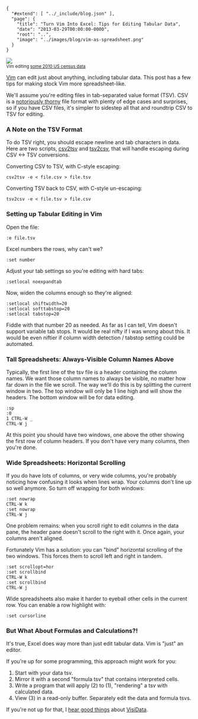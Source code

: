 
    {
      "#extend": [ "../_include/blog.json" ],
      "page": {
        "title": "Turn Vim Into Excel: Tips for Editing Tabular Data",
        "date": "2013-03-29T00:00:00-0000",
        "root": "..",
        "image": "../images/blog/vim-as-spreadsheet.png"
      }
    }

<div class="center image">
  <a href="../images/blog/vim-as-spreadsheet.png"><img src="../images/blog/vim-as-spreadsheet-thumbnail.png" /></a><br/>
  <small>Vim editing <a href="http://www.census.gov/econ/cbp/download/">some 2010 US census data</a></small>
</div>

[Vim](https://www.vim.org/) can edit just about anything, including tabular data. This post has a few tips for making stock Vim more spreadsheet-like.

We'll assume you're editing files in tab-separated value format (TSV). CSV is a [notoriously thorny](http://en.wikipedia.org/wiki/Comma-separated_values#Lack_of_a_standard) file format with plenty of edge cases and surprises, so if you have CSV files, it's simpler to sidestep all that and roundtrip CSV to TSV for editing.

### A Note on the TSV Format

To do TSV right, you should escape newline and tab characters in data. Here are two scripts, [csv2tsv](https://gist.github.com/acg/5312217) and [tsv2csv](https://gist.github.com/acg/5312238), that will handle escaping during CSV <-> TSV conversions.

Converting CSV to TSV, with C-style escaping:

    csv2tsv -e < file.csv > file.tsv

Converting TSV back to CSV, with C-style un-escaping:

    tsv2csv -e < file.tsv > file.csv

### Setting up Tabular Editing in Vim

Open the file:

    :e file.tsv

Excel numbers the rows, why can't we?

    :set number

Adjust your tab settings so you're editing with hard tabs:

    :setlocal noexpandtab

Now, widen the columns enough so they're aligned:

    :setlocal shiftwidth=20
    :setlocal softtabstop=20
    :setlocal tabstop=20

Fiddle with that number 20 as needed. As far as I can tell, Vim doesn't support variable tab stops. It would be real nifty if I was wrong about this. It would be even niftier if column width detection / tabstop setting could be automated.

### Tall Spreadsheets: Always-Visible Column Names Above

Typically, the first line of the tsv file is a header containing the column names. We want those column names to always be visible, no matter how far down in the file we scroll. The way we'll do this is by splitting the current window in two. The top window will only be 1 line high and will show the headers. The bottom window will be for data editing.

    :sp
    :0
    1 CTRL-W _
    CTRL-W j

At this point you should have two windows, one above the other showing the first row of column headers. If you don't have very many columns, then you're done.

### Wide Spreadsheets: Horizontal Scrolling

If you do have lots of columns, or very wide columns, you're probably noticing how confusing it looks when lines wrap. Your columns don't line up so well anymore. So turn off wrapping for both windows:

    :set nowrap
    CTRL-W k
    :set nowrap
    CTRL-W j

One problem remains: when you scroll right to edit columns in the data pane, the header pane doesn't scroll to the right with it. Once again, your columns aren't aligned.

Fortunately Vim has a solution: you can "bind" horizontal scrolling of the two windows. This forces them to scroll left and right in tandem.

    :set scrollopt=hor
    :set scrollbind
    CTRL-W k
    :set scrollbind
    CTRL-W j

Wide spreadsheets also make it harder to eyeball other cells in the current row. You can enable a row highlight with:

    :set cursorline

### But What About Formulas and Calculations?!

It's true, Excel does way more than just edit tabular data. Vim is "just" an editor.

If you're up for some programming, this approach might work for you:

1. Start with your data tsv.
2. Mirror it with a second "formula tsv" that contains interpreted cells.
3. Write a program that will apply (2) to (1), "rendering" a tsv with calculated data.
4. View (3) in a read-only buffer. Separately edit the data and formula tsvs.

If you're not up for that, I [hear good things](https://twitter.com/hillelogram/status/1455949281165250561) about [VisiData](https://www.visidata.org).
